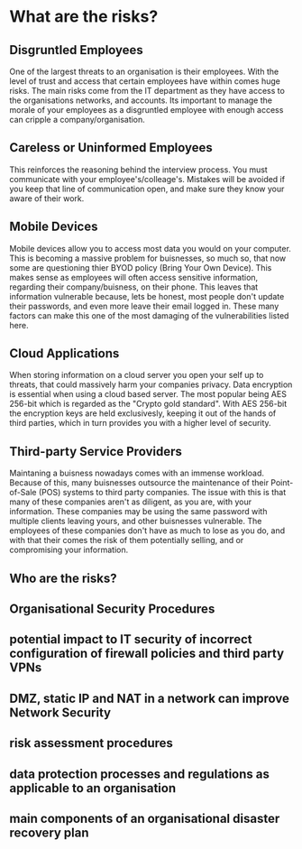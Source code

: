 # What are the risks?

## Disgruntled Employees
One of the largest threats to an organisation is their employees. With the level of trust and access that certain employees have within comes huge risks. The main risks come from the IT department as they have access to the organisations networks, and accounts. Its important to manage the morale of your employees as a disgruntled employee with enough access can cripple a company/organisation.

## Careless or Uninformed Employees
This reinforces the reasoning behind the interview process. You must communicate with your employee's/colleage's. Mistakes will be avoided if you keep that line of communication open, and make sure they know your aware of their work.

## Mobile Devices
Mobile devices allow you to access most data you would on your computer. This is becoming a massive problem for buisnesses, so much so, that now some are questioning thier BYOD policy (Bring Your Own Device). This makes sense as employees will often access sensitive information, regarding their company/buisness, on their phone. This leaves that information vulnerable because, lets be honest, most people don't update their passwords, and even more leave their email logged in. These many factors can make this one of the most damaging of the vulnerabilities listed here.   

## Cloud Applications
When storing information on a cloud server you open your self up to threats, that could massively harm your companies privacy. Data encryption is essential when using a cloud based server. The most popular being AES 256-bit which is regarded as the "Crypto gold standard". With AES 256-bit the encryption keys are held exclusivesly, keeping it out of the hands of third parties, which in turn provides you with a higher level of security.

## Third-party Service Providers
Maintaning a buisness nowadays comes with an immense workload. Because of this, many buisnesses outsource the maintenance of their Point-of-Sale (POS) systems to third party companies. The issue with this is that many of these companies aren't as diligent, as you are, with your information. These companies may be using the same password with multiple clients leaving yours, and other buisnesses vulnerable. The employees of these companies don't have as much to lose as you do, and with that their comes the risk of them potentially selling, and or compromising your information.

## Who are the risks?




## Organisational Security Procedures

## potential impact to IT security of incorrect configuration of firewall policies and third party VPNs

## DMZ, static IP and NAT in a network can improve Network Security

## risk assessment procedures

## data protection processes and regulations as applicable to an organisation

## main components of an organisational disaster recovery plan
